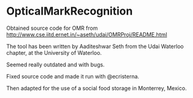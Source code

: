 # OpticalMarkRecognition

Obtained source code for OMR from http://www.cse.iitd.ernet.in/~aseth/udai/OMRProj/README.html 

The tool has been written by Aaditeshwar Seth from the Udai Waterloo chapter, at the University of Waterloo.



Seemed really outdated and with bugs. 

Fixed source code and made it run with @ecristerna. 

Then adapted for the use of a social food storage in Monterrey, Mexico.
